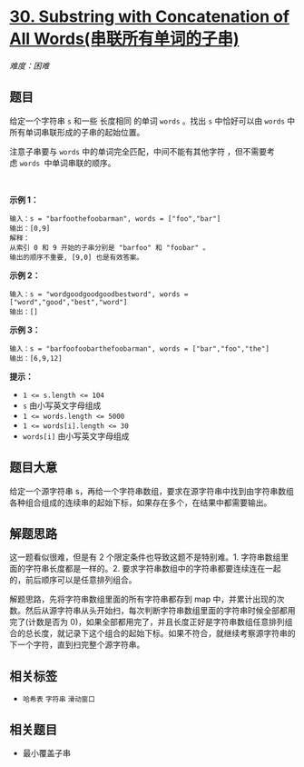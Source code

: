# [30. Substring with Concatenation of All Words(串联所有单词的子串)](https://leetcode.com/problems/substring-with-concatenation-of-all-words/)

*难度：困难*

## 题目

给定一个字符串 `s` 和一些 长度相同 的单词 `words` 。找出 `s` 中恰好可以由 `words` 中所有单词串联形成的子串的起始位置。

注意子串要与 `words` 中的单词完全匹配，中间不能有其他字符 ，但不需要考虑 `words `中单词串联的顺序。

 

**示例 1：**
```
输入：s = "barfoothefoobarman", words = ["foo","bar"]
输出：[0,9]
解释：
从索引 0 和 9 开始的子串分别是 "barfoo" 和 "foobar" 。
输出的顺序不重要, [9,0] 也是有效答案。
```

**示例 2：**
```
输入：s = "wordgoodgoodgoodbestword", words = ["word","good","best","word"]
输出：[]
```

**示例 3：**
```
输入：s = "barfoofoobarthefoobarman", words = ["bar","foo","the"]
输出：[6,9,12]
```

**提示：**

- `1 <= s.length <= 104`
- `s` 由小写英文字母组成
- `1 <= words.length <= 5000`
- `1 <= words[i].length <= 30`
- `words[i]` 由小写英文字母组成

## 题目大意

给定一个源字符串 s，再给一个字符串数组，要求在源字符串中找到由字符串数组各种组合组成的连续串的起始下标，如果存在多个，在结果中都需要输出。

## 解题思路

这一题看似很难，但是有 2 个限定条件也导致这题不是特别难。1. 字符串数组里面的字符串长度都是一样的。2. 要求字符串数组中的字符串都要连续连在一起的，前后顺序可以是任意排列组合。

解题思路，先将字符串数组里面的所有字符串都存到 map 中，并累计出现的次数。然后从源字符串从头开始扫，每次判断字符串数组里面的字符串时候全部都用完了(计数是否为 0)，如果全部都用完了，并且长度正好是字符串数组任意排列组合的总长度，就记录下这个组合的起始下标。如果不符合，就继续考察源字符串的下一个字符，直到扫完整个源字符串。


## 相关标签

- `哈希表` `字符串` `滑动窗口`

## 相关题目

- 最小覆盖子串